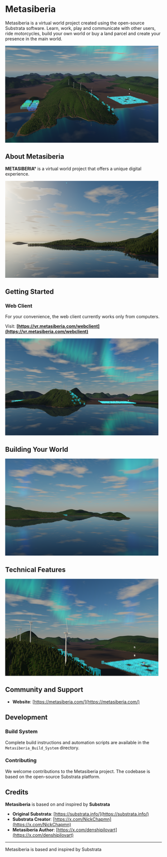 # Metasiberia

Metasiberia is a virtual world project created using the open-source Substrata software. Learn, work, play and communicate with other users, ride motorcycles, build your own world or buy a land parcel and create your presence in the main world.

![Metasiberia Screenshot](icons/installer/slide1.bmp)

## About Metasiberia

**METASIBERIA°** is a virtual world project that offers a unique digital experience.

![Metasiberia Features](icons/installer/slide2.bmp)

## Getting Started

### Web Client
For your convenience, the web client currently works only from computers.

Visit: **[https://vr.metasiberia.com/webclient](https://vr.metasiberia.com/webclient)**

![Installation](icons/installer/slide3.bmp)

## Building Your World

![Building Tools](icons/installer/slide4.bmp)

## Technical Features

![Technical Features](icons/installer/slide5.bmp)

## Community and Support

- **Website**: [https://metasiberia.com/](https://metasiberia.com/)

## Development

### Build System
Complete build instructions and automation scripts are available in the `Metasiberia_Build_System` directory.

### Contributing
We welcome contributions to the Metasiberia project. The codebase is based on the open-source Substrata platform.

## Credits

**Metasiberia** is based on and inspired by **Substrata**

- **Original Substrata**: [https://substrata.info/](https://substrata.info/)
- **Substrata Creator**: [https://x.com/NickChapmn](https://x.com/NickChapmn)
- **Metasiberia Author**: [https://x.com/denshipilovart](https://x.com/denshipilovart)

---

Metasiberia is based and inspired by Substrata